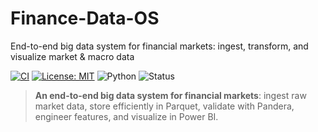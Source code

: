 # Finance-Data-OS
End-to-end big data system for financial markets: ingest, transform, and visualize market &amp; macro data

[![CI](https://github.com/Si944-byte/finance-data-os/actions/workflows/ci.yml/badge.svg)](https://github.com/<your-user>/finance-data-os/actions)
[![License: MIT](https://img.shields.io/badge/License-MIT-blue.svg)](LICENSE)
![Python](https://img.shields.io/badge/python-3.11+-blue.svg)
![Status](https://img.shields.io/badge/status-active-success.svg)

> **An end-to-end big data system for financial markets**: ingest raw market data, store efficiently in Parquet, validate with Pandera, engineer features, and visualize in Power BI.
